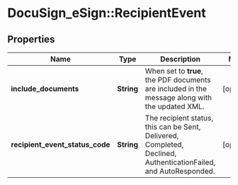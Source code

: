 # DocuSign_eSign::RecipientEvent

## Properties
Name | Type | Description | Notes
------------ | ------------- | ------------- | -------------
**include_documents** | **String** | When set to **true**, the PDF documents are included in the message along with the updated XML.  | [optional] 
**recipient_event_status_code** | **String** | The recipient status, this can be Sent, Delivered, Completed, Declined, AuthenticationFailed, and AutoResponded. | [optional] 


